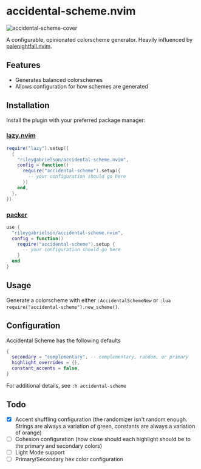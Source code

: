 # accidental-scheme.nvim

![accidental-scheme-cover](https://user-images.githubusercontent.com/65042525/217168433-8a303a74-8432-4bff-964d-40fed03b04fe.jpeg)

A configurable, opinionated colorscheme generator. Heavily influenced by [palenightfall.nvim](https://github.com/JoosepAlviste/palenightfall.nvim).

## Features

- Generates balanced colorschemes
- Allows configuration for how schemes are generated

## Installation

Install the plugin with your preferred package manager:

### [lazy.nvim](https://github.com/folke/lazy.nvim)

```lua
require("lazy").setup({
  {
    "rileygabrielson/accidental-scheme.nvim",
    config = function()
      require("accidental-scheme").setup({
        -- your configuration should go here
      })
    end,
  },
})
```

### [packer](https://github.com/wbthomason/packer.nvim)

```lua
use {
  "rileygabrielson/accidental-scheme.nvim",
  config = function()
    require("accidental-scheme").setup {
      -- your configuration should go here
    }
  end
}
```

## Usage

Generate a colorscheme with either `:AccidentalSchemeNew` or `:lua require("accidental-scheme").new_scheme()`.

## Configuration

Accidental Scheme has the following defaults

```lua
{
  secondary = "complementary", -- complementary, random, or primary
  highlight_overrides = {},
  constant_accents = false,
}
```

For additional details, see `:h accidental-scheme`

## Todo

- [x] Accent shuffling configuration (the randomizer isn't random enough. Strings are always a variation of green, constants are always a variation of orange)
- [ ] Cohesion configuration (how close should each highlight should be to the primary and secondary colors)
- [ ] Light Mode support
- [ ] Primary/Secondary hex color configuration
